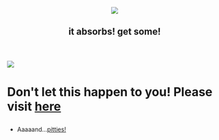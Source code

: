 <html>
<body>
<header>
<nav>
<img src="https://upload.wikimedia.org/wikipedia/commons/thumb/a/a5/Toiletpapier_%28Gobran111%29.jpg/1200px-Toiletpapier_%28Gobran111%29.jpg">
<h1>
<p>
it absorbs! get some!
</p>
</h1>
</nav>
</header>
<main>
<img src="https://ichef.bbci.co.uk/news/976/cpsprodpb/11852/production/_111126717_gettyimages-1044769034.jpg">
<h1>
<p> Don't let this happen to you! Please visit <a href="http://www.nicetrysucker.com">here</a>
</p>
</main>
<footer>
<nav>
<ul>
<li>
Aaaaand...<a href="https://bryantdavis1986.github.io/dog-waler/">pitties!</a>
</nav>
</footer>
</body>
</html>    